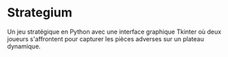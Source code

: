 # Strategium
Un jeu stratégique en Python avec une interface graphique Tkinter où deux joueurs s'affrontent pour capturer les pièces adverses sur un plateau dynamique.
